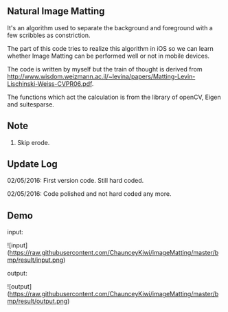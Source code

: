 ## Natural Image Matting

It's an algorithm used to separate the background and foreground with a few scribbles as constriction.

The part of this code tries to realize this algorithm in iOS so we can learn whether Image Matting can be performed well or not in mobile devices.

The code is written by myself but the train of thought is derived from http://www.wisdom.weizmann.ac.il/~levina/papers/Matting-Levin-Lischinski-Weiss-CVPR06.pdf. 

The functions which act the calculation is from the library of openCV, Eigen and suitesparse. 

## Note 
1. Skip erode.

## Update Log
02/05/2016: First version code. Still hard coded.

02/05/2016: Code polished and not hard coded any more.

## Demo
input:

![input] (https://raw.githubusercontent.com/ChaunceyKiwi/imageMatting/master/bmp/result/input.png)

output:

![output] (https://raw.githubusercontent.com/ChaunceyKiwi/imageMatting/master/bmp/result/output.png)

